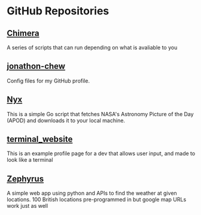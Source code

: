 # GitHub Repositories

## [Chimera](https://github.com/jonathon-chew/Chimera)
A series of scripts that can run depending on what is avaliable to you

## [jonathon-chew](https://github.com/jonathon-chew/jonathon-chew)
Config files for my GitHub profile.

## [Nyx](https://github.com/jonathon-chew/Nyx)
This is a simple Go script that fetches NASA's Astronomy Picture of the Day (APOD) and downloads it to your local machine.

## [terminal_website](https://github.com/jonathon-chew/terminal_website)
This is an example profile page for a dev that allows user input, and made to look like a terminal

## [Zephyrus](https://github.com/jonathon-chew/Zephyrus)
A simple web app using python and APIs to find the weather at given locations. 100 British locations pre-programmed in but google map URLs work just as well

